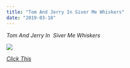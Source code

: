 ```yaml
---
title: "Tom And Jerry In Siver Me Whiskers"
date: "2019-03-18"
---
```


_Tom And Jerry In  Siver Me Whiskers_  

[![](https://2.bp.blogspot.com/-ZMpLctROi9k/XC4m3ongKlI/AAAAAAAAA-g/PdM6K1UZx0UcZEaAkoZbKD0A4EH7cV1VACLcBGAs/s280/vlcsnap-2019-01-03-07h12m29s556.png)](https://2.bp.blogspot.com/-ZMpLctROi9k/XC4m3ongKlI/AAAAAAAAA-g/PdM6K1UZx0UcZEaAkoZbKD0A4EH7cV1VACLcBGAs/s200/vlcsnap-2019-01-03-07h12m29s556.png)

 _[Click This](https://clk.ink/ALVa)_
